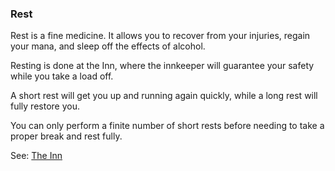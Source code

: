 ### Rest
Rest is a fine medicine. It allows you to recover from your injuries, regain your mana, and sleep off the effects
  of alcohol.

Resting is done at the Inn, where the innkeeper will guarantee your safety while you take a load off.

A short rest will get you up and running again quickly, while a long rest will fully restore you.

You can only perform a finite number of short rests before needing to take a proper break and rest fully.

See: [The Inn](/locations/inn)


